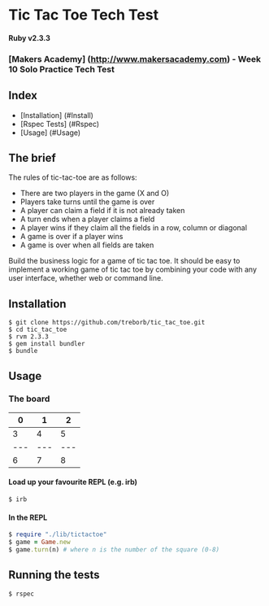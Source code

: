 # Tic Tac Toe Tech Test
#### Ruby v2.3.3
### [Makers Academy] (http://www.makersacademy.com) - Week 10 Solo Practice Tech Test

## Index
* [Installation] (#Install)
* [Rspec Tests] (#Rspec)
* [Usage] (#Usage)

## The brief

The rules of tic-tac-toe are as follows:

* There are two players in the game (X and O)
* Players take turns until the game is over
* A player can claim a field if it is not already taken
* A turn ends when a player claims a field
* A player wins if they claim all the fields in a row, column or diagonal
* A game is over if a player wins
* A game is over when all fields are taken

Build the business logic for a game of tic tac toe. It should be easy to implement a working game of tic tac toe by combining your code with any user interface, whether web or command line.

## <a id="Install">Installation</a>
```
$ git clone https://github.com/treborb/tic_tac_toe.git
$ cd tic_tac_toe
$ rvm 2.3.3
$ gem install bundler
$ bundle
```
## <a id="Usage">Usage</a>

### The board
 0 | 1 | 2
---|---|---
 3 | 4 | 5
---|---|---
 6 | 7 | 8

#### Load up your favourite REPL (e.g. irb)

```
$ irb
```

#### In the REPL
```ruby
$ require "./lib/tictactoe"
$ game = Game.new
$ game.turn(n) # where n is the number of the square (0-8)
```

## <a id="Rspec">Running the tests</a>
```ruby
$ rspec
```
